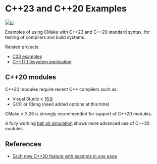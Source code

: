 # C++23 and C++20 Examples

[![ci](https://github.com/scivision/Cpp23-examples/actions/workflows/cmake.yml/badge.svg)](https://github.com/scivision/Cpp23-examples/actions/workflows/cmake.yml)

Examples of using CMake with C++23 and C++20 standard syntax, for testing of compilers and build systems.

Related projects:

* [C23 examples](https://github.com/scivision/C23-examples)
* [C++17 filesystem application](https://github.com/scivision/fortran-filesystem)

## C++20 modules

C++20 modules require recent C++ compilers such as:

* Visual Studio &ge; [16.8](https://devblogs.microsoft.com/cppblog/standard-c20-modules-support-with-msvc-in-visual-studio-2019-version-16-8/)
* GCC or Clang (need added options at this time)

CMake &ge; 3.26 is strongly recommended for support of C++20 modules.

A fully working
[ball pit simulation](https://github.com/cdacamar/ball_pit)
shows more advanced use of C++20 modules.

## References

* [Each new C++20 feature with example in one page](https://oleksandrkvl.github.io/2021/04/02/cpp-20-overview.html)
